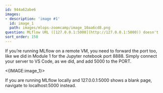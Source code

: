 ```yaml
---
id: 944a62abe6
images:
- description: 'image #1'
  id: image_1
  path: images/mlops-zoomcamp/image_10aa6cd8.png
question: MLflow URL ([127.0.0.1:5000](http://127.0.0.1:5000)) doesn't open.
sort_order: 150
---
```


If you’re running MLflow on a remote VM, you need to forward the port too, like we did in Module 1 for the Jupyter notebook port 8888. Simply connect your server to VS Code, as we did, and add 5000 to the PORT.

<{IMAGE:image_1}>

If you are running MLflow locally and 127.0.0.1:5000 shows a blank page, navigate to localhost:5000 instead.